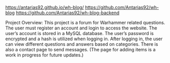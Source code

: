 https://antarias92.github.io/wh-blog/
https://github.com/Antarias92/wh-blog 
https://github.com/Antarias92/wh-blog-backend 

Project Overview:
This project is a forum for Warhammer related questions. The user must register an account and login to access the website. The user’s account is stored in a MySQL database. The user’s password is encrypted and a hash is utilized when logging in. After logging in, the user can view different questions and answers based on categories. There is also a contact page to send messages. (The page for adding items is a work in progress for future updates.)
